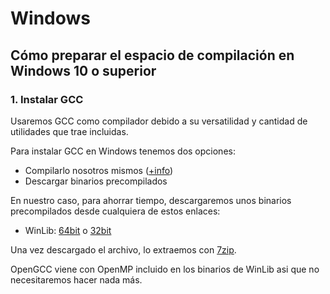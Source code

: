 # Windows

Cómo preparar el espacio de compilación en Windows 10 o superior
---

### 1. Instalar GCC

Usaremos GCC como compilador debido a su versatilidad y cantidad de utilidades que trae incluidas.

Para instalar GCC en Windows tenemos dos opciones:

* Compilarlo nosotros mismos ([+info](https://gcc.gnu.org/git.html))
* Descargar binarios precompilados

En nuestro caso, para ahorrar tiempo, descargaremos unos binarios precompilados desde cualquiera de estos enlaces:

* WinLib: [64bit](https://github.com/brechtsanders/winlibs\_mingw/releases/download/12.2.0-14.0.6-10.0.0-ucrt-r2/winlibs-x86\_64-posix-seh-gcc-12.2.0-llvm-14.0.6-mingw-w64ucrt-10.0.0-r2.7z) o [32bit](https://github.com/brechtsanders/winlibs\_mingw/releases/download/12.2.0-14.0.6-10.0.0-ucrt-r2/winlibs-i686-posix-dwarf-gcc-12.2.0-llvm-14.0.6-mingw-w64ucrt-10.0.0-r2.7z)

Una vez descargado el archivo, lo extraemos con [7zip](https://www.7-zip.org/download.html).

OpenGCC viene con OpenMP incluido en los binarios de WinLib asi que no necesitaremos hacer nada más.
